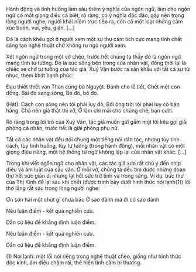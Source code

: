 Hành động và tình huống làm sâu thêm ý nghĩa của ngôn ngữ, làm cho ngôn ngữ có một giọng điệu cá biệt, rõ ràng, có ý nghĩa độc đáo, gây nên trong lòng người nghe, người khái niệm trực tiếp ra, còn cả một loạt những cảm xúc buồn, vui, yêu, giận. [...]

Đó là cách khêu gợi ở người xem một sự thụ cảm tích cực mang tính chất sáng tạo nghệ thuật chứ không ru ngủ người xem.

Xét ngôn ngữ trong một vở chèo, trước hết chúng ta thấy đó là ngôn ngữ mang tính tư tưởng. Đó là sức sống bên trong của nhân vật, đồng thời lại là chiếc xe chở tư tưởng của tác giả. Xuý Vân bước ra sân khấu với tất cả sự tủi nhục, thèm khát hạnh phúc:

Đau thiết thiết van
Than cùng bà Nguyệt.
Đánh cho lễ tiết,
Chết một con đồng.
Bài đò sang sông,
Bỏ đò, bỏ đò.

(Hát):
Cách con sông nên tôi phải lụy đò,
Bởi ông trời tôi phải lụy cô bán hàng.
Chả nên già thật thì vỡ,
Ở làm chi mãi cho chúng chê, bạn cười.

Rõ ràng trong lời trò của Xuý Vân, tác giả muốn gửi gắm một lời kêu gọi giải phóng cá nhân, trước hết là giải phóng phụ nữ.

Tất cả các nhân vật đều nói chung một tiếng nói dân tộc, nhưng tùy tính cách, tùy tình huống, tùy tư tưởng (trong hành động), mỗi nhân vật có một giọng điệu riêng, một hệ thống từ ngữ không lặp lại của nhân vật khác. [...]

Trong khi viết ngôn ngữ cho nhân vật, các tác giả xưa rất chú ý đến nhịp điệu và âm luật của câu văn. Ở mỗi vở, chúng ta đều tìm được những đoạn thơ hết sức giản dị nhưng lại hết sức trữ tình và trong sáng. Ví dụ: bức thư của Thị Kính để lại sau khi chết (được trình bày dưới hình thức nói lạnh(1)) lời thơ lắng rất sâu trong lòng người nghe:

Ơn sơn hài một chút gì chưa báo
Ở sao đành mà đi có sao đành

Nêu luận điểm - kết quả nghiên cứu.

Dẫn cứ liệu để khẳng định luận điểm.

Nêu luận điểm - kết quả nghiên cứu.

Dẫn cứ liệu để khẳng định luận điểm.

(1) Nói lạnh: một lối nói riêng trong nghệ thuật chèo, giống như hình thức độc kinh, âm điệu chậm rãi, thể hiện tình cảm bi thương.